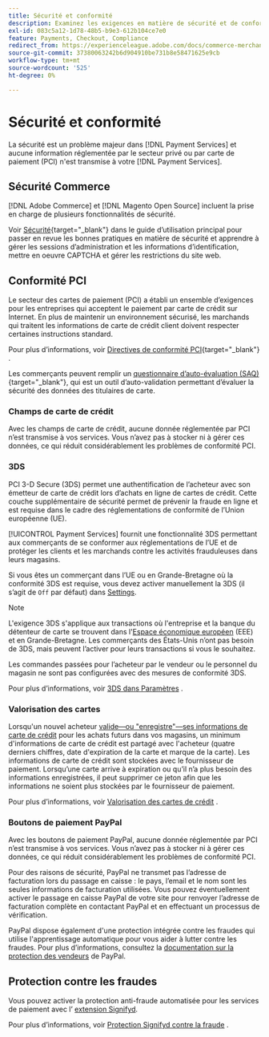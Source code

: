 ```yaml
---
title: Sécurité et conformité
description: Examinez les exigences en matière de sécurité et de conformité de votre site.
exl-id: 083c5a12-1d78-48b5-b9e3-612b104ce7e0
feature: Payments, Checkout, Compliance
redirect_from: https://experienceleague.adobe.com/docs/commerce-merchant-services/payment-services/security.html
source-git-commit: 37380063242b6d904910be731b8e58471625e9cb
workflow-type: tm+mt
source-wordcount: '525'
ht-degree: 0%

---
```


# Sécurité et conformité

La sécurité est un problème majeur dans [!DNL Payment Services] et aucune information réglementée par le secteur privé ou par carte de paiement (PCI) n&#39;est transmise à votre [!DNL Payment Services].

## Sécurité Commerce

[!DNL Adobe Commerce] et [!DNL Magento Open Source] incluent la prise en charge de plusieurs fonctionnalités de sécurité.

Voir [Sécurité](https://experienceleague.adobe.com/en/docs/commerce-admin/systems/security/security){target="_blank"} dans le guide d’utilisation principal pour passer en revue les bonnes pratiques en matière de sécurité et apprendre à gérer les sessions d’administration et les informations d’identification, mettre en oeuvre CAPTCHA et gérer les restrictions du site web.

## Conformité PCI

Le secteur des cartes de paiement (PCI) a établi un ensemble d’exigences pour les entreprises qui acceptent le paiement par carte de crédit sur Internet. En plus de maintenir un environnement sécurisé, les marchands qui traitent les informations de carte de crédit client doivent respecter certaines instructions standard.

Pour plus d’informations, voir [Directives de conformité PCI](https://experienceleague.adobe.com/en/docs/commerce-admin/start/compliance/payments/compliance-pci){target="_blank"} .

Les commerçants peuvent remplir un [questionnaire d’auto-évaluation (SAQ)](https://www.pcisecuritystandards.org/pci_security/completing_self_assessment){target="_blank"}, qui est un outil d’auto-validation permettant d’évaluer la sécurité des données des titulaires de carte.

### Champs de carte de crédit

Avec les champs de carte de crédit, aucune donnée réglementée par PCI n’est transmise à vos services. Vous n’avez pas à stocker ni à gérer ces données, ce qui réduit considérablement les problèmes de conformité PCI.

### 3DS

PCI 3-D Secure (3DS) permet une authentification de l’acheteur avec son émetteur de carte de crédit lors d’achats en ligne de cartes de crédit. Cette couche supplémentaire de sécurité permet de prévenir la fraude en ligne et est requise dans le cadre des réglementations de conformité de l’Union européenne (UE).

[!UICONTROL Payment Services] fournit une fonctionnalité 3DS permettant aux commerçants de se conformer aux réglementations de l’UE et de protéger les clients et les marchands contre les activités frauduleuses dans leurs magasins.

Si vous êtes un commerçant dans l’UE ou en Grande-Bretagne où la conformité 3DS est requise, vous devez activer manuellement la 3DS (il s’agit de `Off` par défaut) dans [Settings](settings.md#credit-card-fields).

>[!NOTE]
>
>L&#39;exigence 3DS s&#39;applique aux transactions où l&#39;entreprise et la banque du détenteur de carte se trouvent dans l&#39;[Espace économique européen](https://www.efta.int/eea) (EEE) et en Grande-Bretagne. Les commerçants des États-Unis n’ont pas besoin de 3DS, mais peuvent l’activer pour leurs transactions si vous le souhaitez.

Les commandes passées pour l’acheteur par le vendeur ou le personnel du magasin ne sont pas configurées avec des mesures de conformité 3DS.

Pour plus d’informations, voir [3DS dans Paramètres](settings.md#3ds) .

### Valorisation des cartes

Lorsqu&#39;un nouvel acheteur [valide—ou &quot;enregistre&quot;—ses informations de carte de crédit](vaulting.md) pour les achats futurs dans vos magasins, un minimum d&#39;informations de carte de crédit est partagé avec l&#39;acheteur (quatre derniers chiffres, date d&#39;expiration de la carte et marque de la carte). Les informations de carte de crédit sont stockées avec le fournisseur de paiement. Lorsqu’une carte arrive à expiration ou qu’il n’a plus besoin des informations enregistrées, il peut supprimer ce jeton afin que les informations ne soient plus stockées par le fournisseur de paiement.

Pour plus d’informations, voir [Valorisation des cartes de crédit](vaulting.md) .

### Boutons de paiement PayPal

Avec les boutons de paiement PayPal, aucune donnée réglementée par PCI n’est transmise à vos services. Vous n’avez pas à stocker ni à gérer ces données, ce qui réduit considérablement les problèmes de conformité PCI.

Pour des raisons de sécurité, PayPal ne transmet pas l’adresse de facturation lors du passage en caisse : le pays, l’email et le nom sont les seules informations de facturation utilisées. Vous pouvez éventuellement activer le passage en caisse PayPal de votre site pour renvoyer l’adresse de facturation complète en contactant PayPal et en effectuant un processus de vérification.

PayPal dispose également d&#39;une protection intégrée contre les fraudes qui utilise l&#39;apprentissage automatique pour vous aider à lutter contre les fraudes. Pour plus d’informations, consultez la [documentation sur la protection des vendeurs](https://www.paypal.com/us/webapps/mpp/security/seller-protection) de PayPal.

## Protection contre les fraudes

Vous pouvez activer la protection anti-fraude automatisée pour les services de paiement avec l’ [extension Signifyd](https://commercemarketplace.adobe.com/signifyd-module-connect.html).

Pour plus d’informations, voir [Protection Signifyd contre la fraude](fraud-protection.md) .

